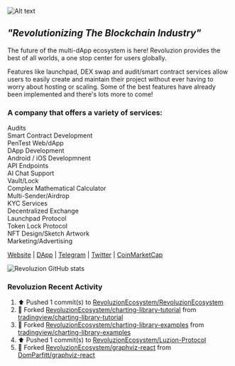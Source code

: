 <img
  src="http://revoluzion.io/SignatureLogo.png"
  alt="Alt text"
  title="Revoluzion"
  style="display: inline-block; margin: 0 auto; max-width: 200px">
## <i>"Revolutionizing The Blockchain Industry"</i><br>
The future of the multi-dApp ecosystem is here! Revoluzion provides the best of all worlds, a one stop center for users globally.<br>

Features like launchpad, DEX swap and audit/smart contract services allow users to easily create and maintain their project without ever having to worry about hosting or scaling. Some of the best features have already been implemented and there's lots more to come!<br>

### A company that offers a variety of services:

  Audits<br>
  Smart Contract Development<br>
  PenTest Web/dApp<br>
  DApp Development<br>
  Android / iOS Developmnent<br>
  API Endpoints<br>
  AI Chat Support<br>
  Vault/Lock<br>
  Complex Mathematical Calculator<br>
  Multi-Sender/Airdrop<br>
  KYC Services<br>
  Decentralized Exchange<br>
  Launchpad Protocol<br>
  Token Lock Protocol<br>
  NFT Design/Sketch Artwork<br>
  Marketing/Advertising<br>

[Website](https://revoluzion.io) | [DApp](https://revoluzion.app) | [Telegram](https://t.me/RevoluzionEcosystem) | [Twitter](https://twitter.com/RevoluzionEco) | [CoinMarketCap](https://coinmarketcap.com/community/profile/Revoluzion)

![Revoluzion GitHub stats](https://github-readme-stats-n1so6jbrl-revoluziontoken.vercel.app/api?username=RevoluzionEcosystem&theme=gotham&show_icons=true)<br>

### Revoluzion Recent Activity
<!--START_SECTION:activity-->
<!--RECENT_ACTIVITY:start-->
1. ⬆️ Pushed 1 commit(s) to [RevoluzionEcosystem/RevoluzionEcosystem](https://github.com/RevoluzionEcosystem/RevoluzionEcosystem)<br>
2. 🔱 Forked [RevoluzionEcosystem/charting-library-tutorial](https://github.com/RevoluzionEcosystem/charting-library-tutorial) from [tradingview/charting-library-tutorial](https://github.com/tradingview/charting-library-tutorial)<br>
3. 🔱 Forked [RevoluzionEcosystem/charting-library-examples](https://github.com/RevoluzionEcosystem/charting-library-examples) from [tradingview/charting-library-examples](https://github.com/tradingview/charting-library-examples)<br>
4. ⬆️ Pushed 1 commit(s) to [RevoluzionEcosystem/Luzion-Protocol](https://github.com/RevoluzionEcosystem/Luzion-Protocol)<br>
5. 🔱 Forked [RevoluzionEcosystem/graphviz-react](https://github.com/RevoluzionEcosystem/graphviz-react) from [DomParfitt/graphviz-react](https://github.com/DomParfitt/graphviz-react)<br>
<!--RECENT_ACTIVITY:end-->
